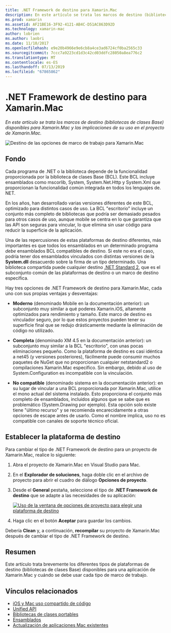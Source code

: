 ```yaml
---
title: .NET Framework de destino para Xamarin.Mac
description: En este artículo se trata los marcos de destino (bibliotecas de clases Base) disponibles para Xamarin.Mac y las implicaciones de su uso en el proyecto de Xamarin.Mac.
ms.prod: xamarin
ms.assetid: AF21BE16-3F92-4121-AB4C-D51AC863D92D
ms.technology: xamarin-mac
author: lobrien
ms.author: laobri
ms.date: 11/10/2017
ms.openlocfilehash: e9e20b4966e9e6cb8a4ce3ad6724cf0ba2565c33
ms.sourcegitcommit: 7ccc7a9223cd1d3c42cd03ddfc28050a8ea776c2
ms.translationtype: MT
ms.contentlocale: es-ES
ms.lasthandoff: 07/13/2019
ms.locfileid: "67865862"
---
```

# <a name="target-framework-for-xamarinmac"></a>.NET Framework de destino para Xamarin.Mac

_En este artículo se trata los marcos de destino (bibliotecas de clases Base) disponibles para Xamarin.Mac y las implicaciones de su uso en el proyecto de Xamarin.Mac._

![Destino de las opciones de marco de trabajo para Xamarin.Mac](target-framework-images/select-target.png "opciones de marco de trabajo para Xamarin.Mac de destino")

## <a name="background"></a>Fondo

Cada programa de .NET o la biblioteca depende de la funcionalidad proporcionada por la biblioteca de clases Base (BCL). Este BCL incluye ensamblados como mscorlib, System, System.Net.Http y System.Xml que proporcionan la funcionalidad común integrada en todos los lenguajes de. NET.

En los años, han desarrollado varias versiones diferentes de este BCL, optimizado para distintos casos de uso. La BCL "escritorio" incluye un conjunto más completo de bibliotecas que podría ser demasiado pesados para otros casos de uso, aunque mobile se centra en lo que garantiza que las API son seguras para vincular, lo que elimina sin usar código para reducir la superficie de la aplicación.

Una de las repercusiones de estas plataformas de destino diferentes, más importantes es que todos los ensamblados en un determinado programa *debe* ensamblados BCL compatibles de destino. Si este no era el caso, podría tener dos ensamblados vinculados con distintas versiones de la **System.dll** desacuerdo sobre la firma de un tipo determinado. Una biblioteca compartida puede cualquier destino [.NET Standard 2](https://blog.xamarin.com/share-code-net-standard-2-0/), que es el subconjunto común de las plataformas de destino o un marco de destino específica.

Hay tres opciones de .NET Framework de destino para Xamarin.Mac, cada uno con sus propias ventajas y desventajas:

- **Moderno** (denominado Mobile en la documentación anterior): un subconjunto muy similar a qué poderes Xamarin.iOS, altamente optimizados para rendimiento y tamaño. Este marco de destino es vinculador seguro, por lo que estos proyectos pueden tener su superficie final que se redujo drásticamente mediante la eliminación de código no utilizado.

- **Completa** (denominado XM 4.5 en la documentación anterior): un subconjunto muy similar a la BCL "escritorio", con unas pocas eliminaciones pequeño. Como la plataforma de destino es casi idéntica a net45 (y versiones posteriores), fácilmente puede consumir muchos paquetes de NuGet que no proporcionan cualquier netstandard2 o compilaciones Xamarin.Mac específico. Sin embargo, debido al uso de System.Configuration es incompatible con la vinculación.

- **No compatible** (denominado sistema en la documentación anterior): en su lugar de vincular a una BCL proporcionada por Xamarin.Mac, utilice el mono actual del sistema instalado. Esto proporciona el conjunto más completo de ensamblados, incluidos algunos que se sabe que es problemático (System.Drawing por ejemplo). Esta opción solo existe tiene "último recurso" y se recomienda encarecidamente a otras opciones de escape antes de usarlo. Como el nombre implica, uso no es compatible con canales de soporte técnico oficial.

## <a name="setting-the-target-framework"></a>Establecer la plataforma de destino

Para cambiar el tipo de .NET Framework de destino para un proyecto de Xamarin.Mac, realice lo siguiente:

1. Abra el proyecto de Xamarin.Mac en Visual Studio para Mac.
2. En el **Explorador de soluciones**, haga doble clic en el archivo de proyecto para abrir el cuadro de diálogo **Opciones de proyecto**.
3. Desde el **General** pestaña, seleccione el tipo de **.NET Framework de destino** que se adapte a las necesidades de su aplicación:

    [![Uso de la ventana de opciones de proyecto para elegir una plataforma de destino](target-framework-images/select-target-full.png "utilizando la ventana de opciones de proyecto para elegir una plataforma de destino")](target-framework-images/select-target-full-large.png#lightbox)

4. Haga clic en el botón **Aceptar** para guardar los cambios.

Debería **Clean** y, a continuación, **recompilar** su proyecto de Xamarin.Mac después de cambiar el tipo de .NET Framework de destino.

## <a name="summary"></a>Resumen

Este artículo trata brevemente los diferentes tipos de plataformas de destino (bibliotecas de clases Base) disponibles para una aplicación de Xamarin.Mac y cuándo se debe usar cada tipo de marco de trabajo.


## <a name="related-links"></a>Vínculos relacionados

- [iOS y Mac uso compartido de código](~/cross-platform/macios/index.md)
- [Unified API](~/cross-platform/macios/unified/index.md)
- [Bibliotecas de clases portables](~/cross-platform/app-fundamentals/pcl.md)
- [Ensamblados](~/cross-platform/internals/available-assemblies.md)
- [Actualización de aplicaciones Mac existentes](~/cross-platform/macios/unified/updating-mac-apps.md)
